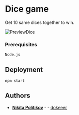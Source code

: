 # Dice game
Get 10 same dices together to win.

![PreviewDice](https://user-images.githubusercontent.com/88163502/184425564-f2253494-9f4f-48dd-8cbf-01b49a8eb516.gif)


### Prerequisites


```
Node.js
```

## Deployment


```
npm start
```



## Authors

* **[Nikita Politikov](https://vk.com/nikitapolitikov)** -  - [dokeeer](https://github.com/dokeeer)

